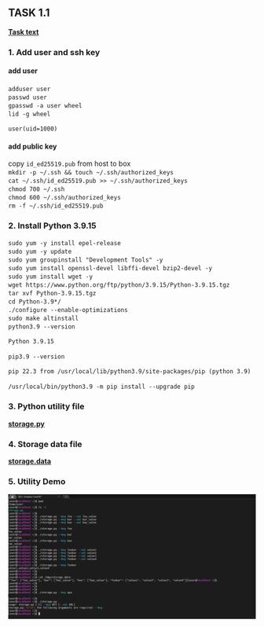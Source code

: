 ## TASK 1.1
**[Task text](task_text_1.1.png)**


### 1. Add user and ssh key
#### add user
`adduser user`  
`passwd user`  
`gpasswd -a user wheel`  
`lid -g wheel`  
```console
user(uid=1000)
```
#### add public key
copy `id_ed25519.pub` from host to box  
`mkdir -p ~/.ssh && touch ~/.ssh/authorized_keys`  
`cat ~/.ssh/id_ed25519.pub >> ~/.ssh/authorized_keys`  
`chmod 700 ~/.ssh`  
`chmod 600 ~/.ssh/authorized_keys`  
`rm -f ~/.ssh/id_ed25519.pub`  

### 2. Install Python 3.9.15
`sudo yum -y install epel-release`  
`sudo yum -y update`  
`sudo yum groupinstall "Development Tools" -y`  
`sudo yum install openssl-devel libffi-devel bzip2-devel -y`  
`sudo yum install wget -y`  
`wget https://www.python.org/ftp/python/3.9.15/Python-3.9.15.tgz`  
`tar xvf Python-3.9.15.tgz`  
`cd Python-3.9*/`  
`./configure --enable-optimizations`  
`sudo make altinstall`  
`python3.9 --version`  
```console
Python 3.9.15
```
`pip3.9 --version`  
```console
pip 22.3 from /usr/local/lib/python3.9/site-packages/pip (python 3.9)
```
`/usr/local/bin/python3.9 -m pip install --upgrade pip`  


### 3. Python utility file
**[storage.py](storage.py)**


### 4. Storage data file
**[storage.data](storage.data)**


### 5. Utility Demo
![task-text](task_1.1.png)  
